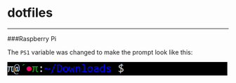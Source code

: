 # dotfiles

---

###Raspberry Pi

The `PS1` variable was changed to make the prompt look like this:

![rpi.png](img/rpi.png)



